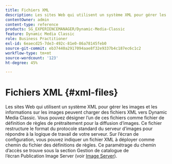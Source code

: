 ```yaml
---
title: Fichiers XML
description: Les sites Web qui utilisent un système XML pour gérer les images et les informations sur les images peuvent charger des fichiers XML vers Dynamic Media Classic. En savoir plus sur les fichiers XML.
contentOwner: admin
content-type: reference
products: SG_EXPERIENCEMANAGER/Dynamic-Media-Classic
feature: Dynamic Media Classic
role: Business Practitioner
exl-id: 6eaecd25-7de3-492c-81e0-86a78145feb0
source-git-commit: eb37440a2917094aae8f32e9337b4c187ec6c1c2
workflow-type: tm+mt
source-wordcount: '123'
ht-degree: 45%

---
```


# Fichiers XML {#xml-files}

Les sites Web qui utilisent un système XML pour gérer les images et les informations sur les images peuvent charger des fichiers XML vers Dynamic Media Classic. Vous pouvez désigner l’un de ces fichiers comme fichier de définition de règles de prétraitement pour la diffusion d’images. Ce fichier restructure le format du protocole standard du serveur d’images pour répondre à la logique de travail de votre serveur. Sur l’écran de configuration, vous pouvez indiquer un fichier XML à déployer comme chemin du fichier des définitions de règles. Ce paramétrage du chemin d’accès se trouve sous la section Gestion de catalogue de l’écran Publication Image Server (voir [Image Server](publish-setup.md#image_server)).
